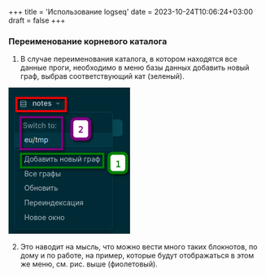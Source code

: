 +++
title = 'Использование logseq'
date = 2023-10-24T10:06:24+03:00
draft = false
+++
### Переименование корневого каталога

1. В случае переименования каталога, в котором находятся все данные проги, необходимо в меню базы данных добавить новый граф, выбрав соответствующий кат (зеленый).

![](/logseq/mv-root.png)

2. Это наводит на мысль, что можно вести много таких блокнотов, по дому и по работе, на пример, которые будут отображаться в этом же меню, см. рис. выше (фиолетовый).
